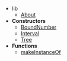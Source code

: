 * lib
  * [About](/)
* __Constructors__
  * [BoundNumber](BoundNumber.md)
  * [Interval](Interval.md)
  * [Tree](Tree.md)
* __Functions__
  * [makeInstanceOf](makeInstanceOf.md)
